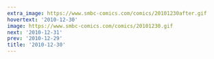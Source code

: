 ```yaml
---
extra_image: https://www.smbc-comics.com/comics/20101230after.gif
hovertext: '2010-12-30'
image: https://www.smbc-comics.com/comics/20101230.gif
next: '2010-12-31'
prev: '2010-12-29'
title: '2010-12-30'
---
```

